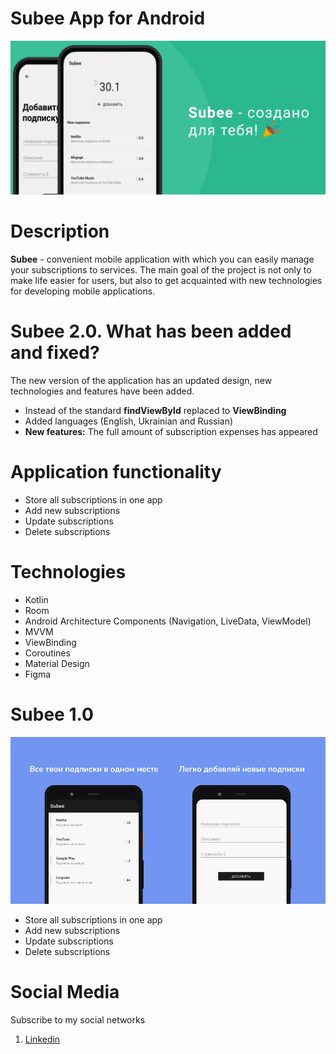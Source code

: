 # Subee App for Android

![Alt Text](https://github.com/skreep1/SubeeApp/blob/master/subee%20main.png)

# Description
<b>Subee</b> - convenient mobile application with which you can easily manage your subscriptions to services. The main goal of the project is not only to make life easier for users, but also to get acquainted with new technologies for developing mobile applications.

# Subee 2.0. What has been added and fixed?
The new version of the application has an updated design, new technologies and features have been added.

- Instead of the standard <b>findViewById</b> replaced to <b>ViewBinding</b>
- Added languages (English, Ukrainian and Russian)
- <b>New features:</b> The full amount of subscription expenses has appeared

# Application functionality
- Store all subscriptions in one app
- Add new subscriptions
- Update subscriptions
- Delete subscriptions

# Technologies

- Kotlin
- Room
- Android Architecture Components (Navigation, LiveData, ViewModel)
- MVVM
- ViewBinding
- Coroutines
- Material Design
- Figma

# Subee 1.0
![Alt Text](https://github.com/skreep1/SubeeApp/blob/master/screen.png)
- Store all subscriptions in one app
- Add new subscriptions
- Update subscriptions
- Delete subscriptions

# Social Media
Subscribe to my social networks
1. [Linkedin](https://www.linkedin.com/in/skreep/ "Linkedin")
